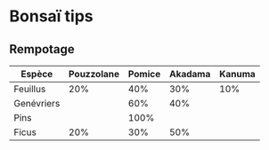 # Bonsaï tips

## Rempotage

| Espèce     | Pouzzolane | Pomice | Akadama | Kanuma |
|------------|------------|--------|---------|--------|
| Feuillus   | 20%        | 40%    | 30%     | 10%    |
| Genévriers |            | 60%    | 40%     |        |
| Pins       |            | 100%   |         |        |
| Ficus      |20%           | 30%   |  50%       |        |